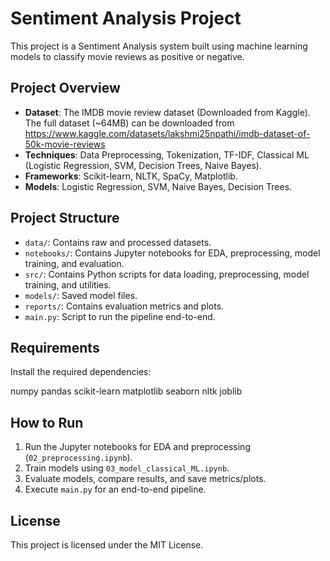 # Sentiment Analysis Project

This project is a Sentiment Analysis system built using machine learning models to classify movie reviews as positive or negative. 

## Project Overview

- **Dataset**: The IMDB movie review dataset (Downloaded from Kaggle).
The full dataset (~64MB) can be downloaded from https://www.kaggle.com/datasets/lakshmi25npathi/imdb-dataset-of-50k-movie-reviews
- **Techniques**: Data Preprocessing, Tokenization, TF-IDF, Classical ML (Logistic Regression, SVM, Decision Trees, Naive Bayes).
- **Frameworks**: Scikit-learn, NLTK, SpaCy, Matplotlib.
- **Models**: Logistic Regression, SVM, Naive Bayes, Decision Trees.

## Project Structure

- `data/`: Contains raw and processed datasets.
- `notebooks/`: Contains Jupyter notebooks for EDA, preprocessing, model training, and evaluation.
- `src/`: Contains Python scripts for data loading, preprocessing, model training, and utilities.
- `models/`: Saved model files.
- `reports/`: Contains evaluation metrics and plots.
- `main.py`: Script to run the pipeline end-to-end.

## Requirements

Install the required dependencies:

numpy
pandas
scikit-learn
matplotlib
seaborn
nltk
joblib

## How to Run

1. Run the Jupyter notebooks for EDA and preprocessing (`02_preprocessing.ipynb`).
2. Train models using `03_model_classical_ML.ipynb`.
3. Evaluate models, compare results, and save metrics/plots.
4. Execute `main.py` for an end-to-end pipeline.

## License

This project is licensed under the MIT License.
